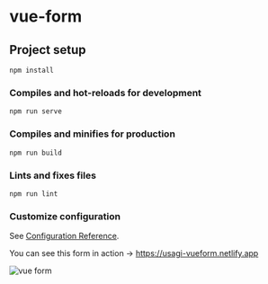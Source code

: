 # vue-form

## Project setup
```
npm install
```

### Compiles and hot-reloads for development
```
npm run serve
```

### Compiles and minifies for production
```
npm run build
```

### Lints and fixes files
```
npm run lint
```

### Customize configuration
See [Configuration Reference](https://cli.vuejs.org/config/).

You can see this form in action -> https://usagi-vueform.netlify.app

![vue form](https://user-images.githubusercontent.com/99666752/227278968-df4fdfc0-1237-4493-8a49-9ee214e8d1ac.png)
